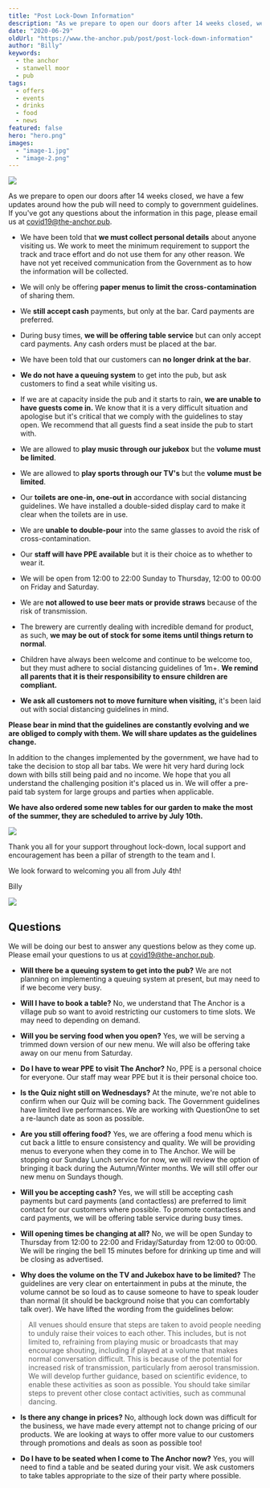 ```yaml
---
title: "Post Lock-Down Information"
description: "As we prepare to open our doors after 14 weeks closed, we have a few updates around how the pub will need to comply to government guidelines. If you've got any questions about the information in this page, please email us at covid19@the-anchor.pub. • We have been told that we must collect personal details about anyone visiting us. We work to meet the minimum requirement to support the track and trace effort and do not use them for any other reason. We have not yet received communication from the"
date: "2020-06-29"
oldUrl: "https://www.the-anchor.pub/post/post-lock-down-information"
author: "Billy"
keywords:
  - the anchor
  - stanwell moor
  - pub
tags:
  - offers
  - events
  - drinks
  - food
  - news
featured: false
hero: "hero.png"
images:
  - "image-1.jpg"
  - "image-2.png"
---
```


  

![](https://static.wixstatic.com/media/1c749e_ee11fedd12c04e55a074447a41d80d4d~mv2.png/v1/fill/w_49,h_28,al_c,q_85,usm_0.66_1.00_0.01,blur_2,enc_avif,quality_auto/1c749e_ee11fedd12c04e55a074447a41d80d4d~mv2.png)

As we prepare to open our doors after 14 weeks closed, we have a few updates around how the pub will need to comply to government guidelines. If you've got any questions about the information in this page, please email us at [covid19@the-anchor.pub](mailto:covid19@the-anchor.pub).

*   We have been told that **we must collect personal details** about anyone visiting us. We work to meet the minimum requirement to support the track and trace effort and do not use them for any other reason. We have not yet received communication from the Government as to how the information will be collected.
    
*   We will only be offering **paper menus to limit the cross-contamination** of sharing them.
    
*   We **still accept cash** payments, but only at the bar. Card payments are preferred.
    
*   During busy times, **we will be offering table service** but can only accept card payments. Any cash orders must be placed at the bar.
    
*   We have been told that our customers can **no longer drink at the bar**.
    
*   **We do not have a queuing system** to get into the pub, but ask customers to find a seat while visiting us. 
    
*   If we are at capacity inside the pub and it starts to rain, **we are unable to have guests come in.** We know that it is a very difficult situation and apologise but it's critical that we comply with the guidelines to stay open. We recommend that all guests find a seat inside the pub to start with.
    
*   We are allowed to **play music through our jukebox** but the **volume must be limited**.
    
*   We are allowed to **play sports through our TV's** but the **volume must be limited**.
    
*   Our **toilets are one-in, one-out in** accordance with social distancing guidelines. We have installed a double-sided display card to make it clear when the toilets are in use.
    
*   We are **unable to double-pour** into the same glasses to avoid the risk of cross-contamination.
    
*   Our **staff will have PPE available** but it is their choice as to whether to wear it.
    
*   We will be open from 12:00 to 22:00 Sunday to Thursday, 12:00 to 00:00 on Friday and Saturday.
    
*   We are **not allowed to use beer mats or provide straws** because of the risk of transmission.
    
*   The brewery are currently dealing with incredible demand for product, as such, **we may be out of stock for some items until things return to normal**.
    
*   Children have always been welcome and continue to be welcome too, but they must adhere to social distancing guidelines of 1m+. **We remind all parents that it is their responsibility to ensure children are compliant.**
    
*   **We ask all customers not to move furniture when visiting,** it's been laid out with social distancing guidelines in mind.
    

**Please bear in mind that the guidelines are constantly evolving and we are obliged to comply with them. We will share updates as the guidelines change.**

  

In addition to the changes implemented by the government, we have had to take the decision to stop all bar tabs. We were hit very hard during lock down with bills still being paid and no income. We hope that you all understand the challenging position it's placed us in. We will offer a pre-paid tab system for large groups and parties when applicable.

  

**We have also ordered some new tables for our garden to make the most of the summer, they are scheduled to arrive by July 10th.**

![](https://static.wixstatic.com/media/1c749e_f16a113d3c4a42ed8d1d6a7be845a4a1~mv2.jpg/v1/fill/w_147,h_102,al_c,q_80,usm_0.66_1.00_0.01,blur_2,enc_avif,quality_auto/1c749e_f16a113d3c4a42ed8d1d6a7be845a4a1~mv2.jpg)

Thank you all for your support throughout lock-down, local support and encouragement has been a pillar of strength to the team and I.

  

We look forward to welcoming you all from July 4th!

  

Billy

![](https://static.wixstatic.com/media/1c749e_dda3919e72a74084a4653da1d6e70f20~mv2.png/v1/fill/w_49,h_28,al_c,q_85,usm_0.66_1.00_0.01,blur_2,enc_avif,quality_auto/1c749e_dda3919e72a74084a4653da1d6e70f20~mv2.png)

## **Questions**

We will be doing our best to answer any questions below as they come up. Please email your questions to us at [covid19@the-anchor.pub](mailto:covid19@the-anchor.pub).

*   **Will there be a queuing system to get into the pub?** We are not planning on implementing a queuing system at present, but may need to if we become very busy.
    
*   **Will I have to book a table?** No, we understand that The Anchor is a village pub so want to avoid restricting our customers to time slots. We may need to depending on demand.
    
*   **Will you be serving food when you open?** Yes, we will be serving a trimmed down version of our new menu. We will also be offering take away on our menu from Saturday.
    
*   **Do I have to wear PPE to visit The Anchor?** No, PPE is a personal choice for everyone. Our staff may wear PPE but it is their personal choice too.
    
*   **Is the Quiz night still on Wednesdays?** At the minute, we're not able to confirm when our Quiz will be coming back. The Government guidelines have limited live performances. We are working with QuestionOne to set a re-launch date as soon as possible.
    
*   **Are you still offering food?** Yes, we are offering a food menu which is cut back a little to ensure consistency and quality. We will be providing menus to everyone when they come in to The Anchor. We will be stopping our Sunday Lunch service for now, we will review the option of bringing it back during the Autumn/Winter months. We will still offer our new menu on Sundays though.
    
*   **Will you be accepting cash?** Yes, we will still be accepting cash payments but card payments (and contactless) are preferred to limit contact for our customers where possible. To promote contactless and card payments, we will be offering table service during busy times.
    
*   **Will opening times be changing at all?** No, we will be open Sunday to Thursday from 12:00 to 22:00 and Friday/Saturday from 12:00 to 00:00. We will be ringing the bell 15 minutes before for drinking up time and will be closing as advertised.
    
*   **Why does the volume on the TV and Jukebox have to be limited?** The guidelines are very clear on entertainment in pubs at the minute, the volume cannot be so loud as to cause someone to have to speak louder than normal (it should be background noise that you can comfortably talk over). We have lifted the wording from the guidelines below:
    

> All venues should ensure that steps are taken to avoid people needing to unduly raise their voices to each other. This includes, but is not limited to, refraining from playing music or broadcasts that may encourage shouting, including if played at a volume that makes normal conversation difficult. This is because of the potential for increased risk of transmission, particularly from aerosol transmission. We will develop further guidance, based on scientific evidence, to enable these activities as soon as possible. You should take similar steps to prevent other close contact activities, such as communal dancing.

*   **Is there any change in prices?** No, although lock down was difficult for the business, we have made every attempt not to change pricing of our products. We are looking at ways to offer more value to our customers through promotions and deals as soon as possible too!
    
*   **Do I have to be seated when I come to The Anchor now?** Yes, you will need to find a table and be seated during your visit. We ask customers to take tables appropriate to the size of their party where possible.
